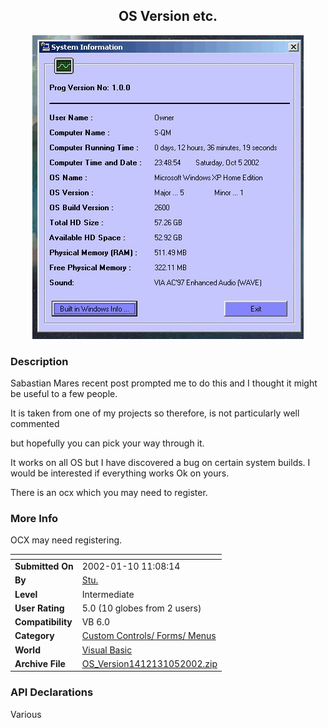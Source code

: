 ﻿<div align="center">

## OS Version etc\.

<img src="PIC20021051923337450.jpg">
</div>

### Description

Sabastian Mares recent post prompted me to do this and I thought it might be useful to a few people.

It is taken from one of my projects so therefore, is not particularly well commented

but hopefully you can pick your way through it.

It works on all OS but I have discovered a bug on certain system builds. I would be interested if everything works Ok on yours.

There is an ocx which you may need to register.
 
### More Info
 
OCX may need registering.


<span>             |<span>
---                |---
**Submitted On**   |2002-01-10 11:08:14
**By**             |[Stu\.](https://github.com/Planet-Source-Code/PSCIndex/blob/master/ByAuthor/stu.md)
**Level**          |Intermediate
**User Rating**    |5.0 (10 globes from 2 users)
**Compatibility**  |VB 6\.0
**Category**       |[Custom Controls/ Forms/  Menus](https://github.com/Planet-Source-Code/PSCIndex/blob/master/ByCategory/custom-controls-forms-menus__1-4.md)
**World**          |[Visual Basic](https://github.com/Planet-Source-Code/PSCIndex/blob/master/ByWorld/visual-basic.md)
**Archive File**   |[OS\_Version1412131052002\.zip](https://github.com/Planet-Source-Code/stu-os-version-etc__1-39567/archive/master.zip)

### API Declarations

Various





